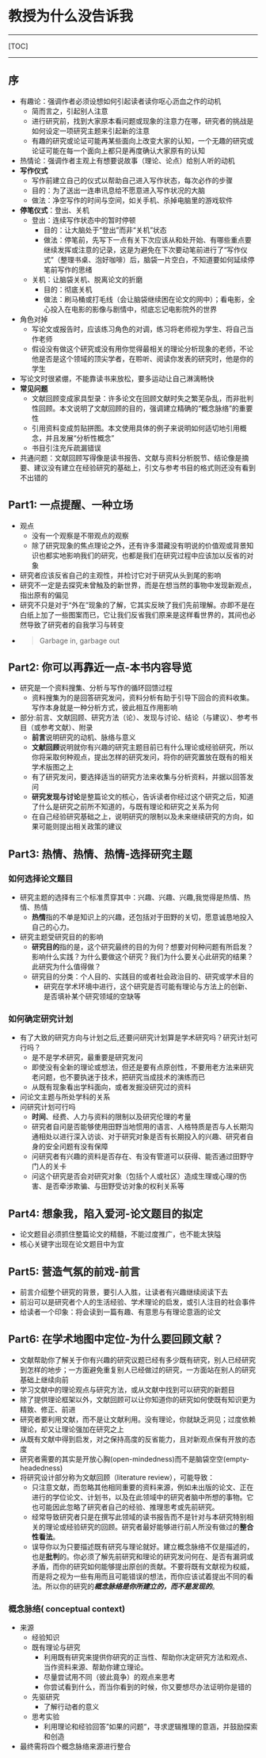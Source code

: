 # 教授为什么没告诉我
***
[TOC]
***
## 序
* 有趣论：强调作者必须设想如何引起读者读你呕心沥血之作的动机
    * 简而言之，引起别人注意
    * 进行研究前，找到大家原本看问题或现象的注意力在哪，研究者的挑战是如何设定一项研究主题来引起新的注意
    * 有趣的研究或论证可能再某些面向上改变大家的认知，一个无趣的研究或论证可能在每一个面向上都只是再度确认大家原有的认知
* 热情论：强调作者主观上有想要说故事（理论、论点）给别人听的动机
* **写作仪式**
    * 写作前建立自己的仪式以帮助自己进入写作状态，每次必作的步骤
    * 目的：为了送出一连串讯息给不愿意进入写作状况的大脑
    * 做法：净空写作的时间与空间，如关手机、杀掉电脑里的游戏软件
* **停笔仪式**：登出、关机
    * 登出：连续写作状态中的暂时停顿
        * 目的：让大脑处于“登出”而非“关机”状态
        * 做法：停笔前，先写下一点有关下次应该从和处开始、有哪些重点要继续发挥或注意的记录，这是为避免在下次要动笔前进行了“写作仪式”（整理书桌、泡好咖啡）后，脑袋一片空白，不知道要如何延续停笔前写作的思绪
    * 关机：让脑袋关机、脱离论文的折磨
        * 目的：彻底关机
        * 做法：刷马桶或打毛线（会让脑袋继续困在论文的网中）；看电影，全心投入在电影的影像与剧情中，彻底忘记电影院外的世界
* 角色对掉
    * 写论文或报告时，应该练习角色的对调，练习将老师视为学生、将自己当作老师
    * 假设没有做这个研究或没有用你觉得最相关的理论分析现象的老师，不论他是否是这个领域的顶尖学者，在聆听、阅读你发表的研究时，他是你的学生
* 写论文时很紧绷，不能靠读书来放松，要多运动让自己淋漓畅快
* **常见问题**
    * 文献回顾变成家具型录：许多论文在回顾文献时失之繁芜杂乱，而非批判性回顾。本文说明了文献回顾的目的，强调建立精确的“概念脉络”的重要性
    * 引用资料变成剪贴拼图。本文使用具体的例子来说明如何适切地引用概念，并且发展“分析性概念”
    * 书目引注充斥疏漏错误
* 共通问题：文献回顾写得像是读书报告、文献与资料分析脱节、结论像是摘要、建议没有建立在经验研究的基础上，引文与参考书目的格式则还没有看到不出错的

## Part1: 一点提醒、一种立场
* 观点
    * 没有一个观察是不带观点的观察
    * 除了研究现象的焦点理论之外，还有许多潜藏没有明说的价值观或背景知识也都实地影响我们的研究，也都是我们在研究过程中应该加以反省的对象
* 研究者应该反省自己的主观性，并检讨它对于研究从头到尾的影响
* 研究不一定是去探究未曾触及的新世界，而是在想当然的事物中发现新观点，指出原有的偏见
* 研究不只是对于“外在”现象的了解，它其实反映了我们先前理解。亦即不是在白纸上加了一些图案而已，它让我们反省我们原来是这样看世界的，其间也必然导致了研究者的自我学习与转变
* > Garbage in, garbage out

## Part2: 你可以再靠近一点-本书内容导览
* 研究是一个资料搜集、分析与写作的循环回馈过程
    * 资料搜集为的是回答研究发问，资料分析有助于引导下回合的资料收集。写作本身就是一种分析方式，彼此相互作用影响
* 部分:前言、文献回顾、研究方法（论）、发现与讨论、结论（与建议）、参考书目（或参考文献）、附录
    * **前言**说明研究的动机、脉络与意义
    * **文献回顾**说明就你有兴趣的研究主题目前已有什么理论或经验研究，所以你将采取何种观点，提出怎样的研究发问，将你的研究置放在既有的相关学术版图之上
    * 有了研究发问，要选择适当的研究方法来收集与分析资料，并据以回答发问
    * **研究发现与讨论**是整篇论文的核心，告诉读者你经过这个研究之后，知道了什么是研究之前所不知道的，与既有理论和研究之关系为何
    * 在自己经验研究基础之上，说明研究的限制以及未来继续研究的方向，如果可能则提出相关政策的建议

## Part3: 热情、热情、热情-选择研究主题
### 如何选择论文题目
* 研究主题的选择有三个标准贯穿其中：兴趣、兴趣、兴趣,我觉得是热情、热情、热情
    * **热情**指的不单是知识上的兴趣，还包括对于田野的关切，愿意诚恳地投入自己的心力。
* 研究主题受研究目的的影响
    * **研究目的**指的是，这个研究最终的目的为何？想要对何种问题有所启发？影响什么实践？为什么要做这个研究？我们为什么要关心此研究的结果？此研究为什么值得做？
    * 研究目的分类：个人目的、实践目的或者社会政治目的、研究或学术目的
	    * 研究在学术环境中进行，这个研究是否可能有理论与方法上的创新、是否填补某个研究领域的空缺等
### 如何确定研究计划
* 有了大致的研究方向与计划之后,还要问研究计划算是学术研究吗？研究计划可行吗？
    *  是不是学术研究，最重要是研究发问
    * 即使没有全新的理论或想法，但还是要有点原创性，不要用老方法来研究老问题，也不要执迷于技术，把研究当成技术的演练而已
    * 从既有现象看出学科面向，或者发掘没研究过的资料
* 问论文主题与所处学科的关系
* 问研究计划可行吗
    * **时间**、经费、人力与资料的限制以及研究伦理的考量
    * 研究者自问是否能够使用田野当地惯用的语言、人格特质是否与人长期沟通相处以进行深入访谈、对于研究对象是否有长期投入的兴趣、研究者自身的安全问题有没有保障
    * 问研究者有兴趣的资料是否存在、有没有管道可以获得、能否通过田野守门人的关卡
    * 问这个研究是否会对研究对象（包括个人或社区）造成生理或心理的伤害、是否牵涉欺骗、与田野受访对象的权利关系等

## Part4: 想象我，陷入爱河-论文题目的拟定
* 论文题目必须抓住整篇论文的精髓，不能过度推广，也不能太狭隘
* 核心关键字出现在论文题目中为宜

## Part5: 营造气氛的前戏-前言
* 前言介绍整个研究的背景，要引人入胜，让读者有兴趣继续阅读下去
* 前沿可以是研究者个人的生活经验、学术理论的启发，或引人注目的社会事件
* 给读者一个印象：将会读到一篇有趣、有意思与有理论意涵的论文

## Part6: 在学术地图中定位-为什么要回顾文献？
* 文献帮助你了解关于你有兴趣的研究议题已经有多少既有研究，别人已经研究到怎样的地步；一方面避免重复别人已经做过的研究，一方面站在别人的研究基础上继续向前
* 学习文献中的理论观点与研究方法，或从文献中找到可以研究的新题目
* 除了提供理论框架以外，文献回顾可以让你知道你的研究如何使既有知识更为精致、修正、前进
* 研究者要利用文献，而不是让文献利用。没有理论，你就缺乏洞见；过度依赖理论，却又让理论强加在研究之上
* 从既有文献中得到启发，对之保持高度的反省能力，且对新观点保有开放的态度
* 研究者需要的其实是开放心胸(open-mindedness)而不是脑袋空空(empty-headedness)
* 将研究设计部分称为文献回顾（literature review），可能导致：
    * 只注意文献，而忽略其他相同重要的资料来源，例如未出版的论文、正在进行的学位论文、计划书，以及在此领域中的研究者脑中所想的事物。它也可能因此忽略了研究者自己的经验、推理思考或先前研究。
    * 经常导致研究者只是在撰写此领域的读书报告而不是针对与本研究特别相关的理论或经验研究的回顾。研究者最好能够进行前人所没有做过的**整合性看法**。
    * 误导你以为只要描述既有研究与理论就好。建立概念脉络不仅是描述的，也是**批判**的。你必须了解先前研究和理论的研究发问何在、是否有漏洞或矛盾，而你的研究如何能够提出原创的贡献。不要将既有文献视为权威，而是将之视为一些有用而且可能错误的想法，而你应该试着提出不同的看法。所以你的研究的***概念脉络是你所建立的，而不是发现的***。
### 概念脉络( conceptual context)
* 来源
    * 经验知识
    * 既有理论与研究
        * 利用既有研究来提供你研究的正当性、帮助你决定研究方法和观点、当作资料来源、帮助你建立理论。
        * 尽量尝试用不同（彼此竟争）的观点来思考
        * 你尝试看到什么，而当你看到的时候，你又要想尽办法证明你是错的
    * 先驱研究
        * 了解行动者的意义
    * 思考实验
        * 利用理论和经验回答”如果的问题“，寻求逻辑推理的意涵，并鼓励探索和创造
* 最终需将四个概念脉络来源进行整合

